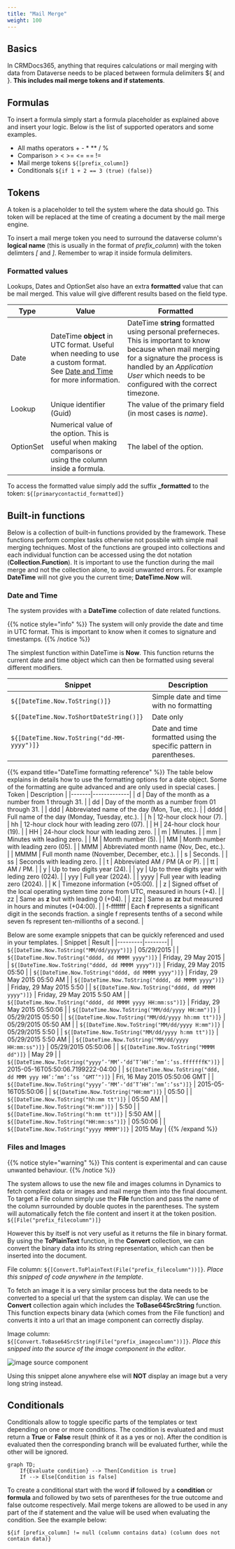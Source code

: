 ```yaml
---
title: "Mail Merge"
weight: 100
---
```


## Basics

In CRMDocs365, anything that requires calculations or mail merging with data from Dataverse needs to be placed between formula delimiters ${ and }. **This includes mail merge tokens and if statements**.

## Formulas

To insert a formula simply start a formula placeholder as explained above and insert your logic. Below is the list of supported operators and some examples.

- All maths operators + - \* \*\* / %
- Comparison > < >= <= == !=
- Mail merge tokens `${[prefix_column]}`
- Conditionals `${if 1 + 2 == 3 (true) (false)}`

## Tokens

A token is a placeholder to tell the system where the data should go. This token will be replaced at the time of creating a document by the mail merge engine.

To insert a mail merge token you need to surround the dataverse column's **logical name** (this is usually in the format of _prefix_column_) with the token delimters _[_ and _]_. Remember to wrap it inside formula delimiters.

### Formatted values

Lookups, Dates and OptionSet also have an extra **formatted** value that can be mail merged. This value will give different results based on the field type.

| Type      | Value                                                                                                                                    | Formatted                                                                                                                                                                                                                             |
| --------- | ---------------------------------------------------------------------------------------------------------------------------------------- | ------------------------------------------------------------------------------------------------------------------------------------------------------------------------------------------------------------------------------------- |
| Date      | DateTime **object** in UTC format. Useful when needing to use a custom format. See [Date and Time](#date-and-time) for more information. | DateTime **string** formatted using personal preferneces. This is important to know because when mail merging for a signature the process is handled by an _Application User_ which needs to be configured with the correct timezone. |
| Lookup    | Unique identifier (Guid)                                                                                                                 | The value of the primary field (in most cases is _name_).                                                                                                                                                                             |
| OptionSet | Numerical value of the option. This is useful when making comparisons or using the column inside a formula.                              | The label of the option.                                                                                                                                                                                                              |

To access the formatted value simply add the suffix **\_formatted** to the token: `${[primarycontactid_formatted]}`

## Built-in functions

Below is a collection of built-in functions provided by the framework. These functions perform complex tasks otherwise not possbile with simple mail merging techniques. Most of the functions are grouped into collections and each individual function can be accessed using the dot notation (**Collection.Function**). It is important to use the function during the mail merge and not the collection alone, to avoid unwanted errors. For example **DateTime** will not give you the current time; **DateTime.Now** will.

### Date and Time

The system provides with a **DateTime** collection of date related functions.

{{% notice style="info" %}}
The system will only provide the date and time in UTC format. This is important to know when it comes to signature and timestamps.
{{% /notice %}}

The simplest function within DateTime is **Now**. This function returns the current date and time object which can then be formatted using several different modifiers.

| Snippet                                    | Description                                                        |
| ------------------------------------------ | ------------------------------------------------------------------ |
| `${[DateTime.Now.ToString()]}`             | Simple date and time with no formatting                            |
| `${[DateTime.Now.ToShortDateString()]}`    | Date only                                                          |
| `${[DateTime.Now.ToString("dd-MM-yyyy")]}` | Date and time formatted using the specific pattern in parentheses. |

{{% expand title="DateTime formatting reference" %}}
The table below explains in details how to use the formatting options for a date object. Some of the formatting are quite advanced and are only used in special cases.
| Token | Description |
|-------|-------------|
| d | Day of the month as a number from 1 through 31. |
| dd | Day of the month as a number from 01 through 31. |
| ddd | Abbreviated name of the day (Mon, Tue, etc.). |
| dddd | Full name of the day (Monday, Tuesday, etc.). |
| h | 12-hour clock hour (7). |
| hh | 12-hour clock hour with leading zero (07). |
| H | 24-hour clock hour (19). |
| HH | 24-hour clock hour with leading zero. |
| m | Minutes. |
| mm | Minutes with leading zero. |
| M | Month number (5). |
| MM | Month number with leading zero (05). |
| MMM | Abbreviated month name (Nov, Dec, etc.). |
| MMMM | Full month name (November, December, etc.). |
| s | Seconds. |
| ss | Seconds with leading zero. |
| t | Abbreviated AM / PM (A or P). |
| tt | AM / PM. |
| y | Up to two digits year (24). |
| yy | Up to three digits year with leding zero (024). |
| yyy | Full year (2024). |
| yyyy | Full year with leading zero (2024). |
| K | Timezone information (+05:00). |
| z | Signed offset of the local operating system time zone from UTC, measured in hours (+4). |
| zz | Same as **z** but with leading 0 (+04). |
| zzz | Same as **zz** but measured in hours and minutes (+04:00). |
| f-fffffff | Each **f** represents a significant digit in the seconds fraction. a single f represents tenths of a second while seven fs represent ten-millionths of a second. |

Below are some example snippets that can be quickly referenced and used in your templates.
| Snippet | Result |
|---------|--------|
| `${[DateTime.Now.ToString("MM/dd/yyyy")]}` | 05/29/2015 |
| `${[DateTime.Now.ToString("dddd, dd MMMM yyyy")]}` | Friday, 29 May 2015 |
| `${[DateTime.Now.ToString("dddd, dd MMMM yyyy")]}` | Friday, 29 May 2015 05:50 |
| `${[DateTime.Now.ToString("dddd, dd MMMM yyyy")]}` | Friday, 29 May 2015 05:50 AM |
| `${[DateTime.Now.ToString("dddd, dd MMMM yyyy")]}` | Friday, 29 May 2015 5:50 |
| `${[DateTime.Now.ToString("dddd, dd MMMM yyyy")]}` | Friday, 29 May 2015 5:50 AM |
| `${[DateTime.Now.ToString("dddd, dd MMMM yyyy HH:mm:ss")]}` | Friday, 29 May 2015 05:50:06 |
| `${[DateTime.Now.ToString("MM/dd/yyyy HH:mm")]}` | 05/29/2015 05:50 |
| `${[DateTime.Now.ToString("MM/dd/yyyy hh:mm tt")]}` | 05/29/2015 05:50 AM |
| `${[DateTime.Now.ToString("MM/dd/yyyy H:mm")]}` | 05/29/2015 5:50 |
| `${[DateTime.Now.ToString("MM/dd/yyyy h:mm tt")]}` | 05/29/2015 5:50 AM |
| `${[DateTime.Now.ToString("MM/dd/yyyy HH:mm:ss")]}` | 05/29/2015 05:50:06 |
| `${[DateTime.Now.ToString("MMMM dd")]}` | May 29 |
| `${[DateTime.Now.ToString("yyyy’-‘MM’-‘dd’T’HH’:’mm’:’ss.fffffffK")]}` | 2015-05-16T05:50:06.7199222-04:00 |
| `${[DateTime.Now.ToString("ddd, dd MMM yyy HH’:’mm’:’ss ‘GMT’")]}` | Fri, 16 May 2015 05:50:06 GMT |
| `${[DateTime.Now.ToString("yyyy’-‘MM’-‘dd’T’HH’:’mm’:’ss")]}` | 2015-05-16T05:50:06 |
| `${[DateTime.Now.ToString("HH:mm")]}` | 05:50 |
| `${[DateTime.Now.ToString("hh:mm tt")]}` | 05:50 AM |
| `${[DateTime.Now.ToString("H:mm")]}` | 5:50 |
| `${[DateTime.Now.ToString("h:mm tt")]}` | 5:50 AM |
| `${[DateTime.Now.ToString("HH:mm:ss")]}` | 05:50:06 |
| `${[DateTime.Now.ToString("yyyy MMMM")]}` | 2015 May |
{{% /expand %}}

### Files and Images

{{% notice style="warning" %}}
This content is experimental and can cause unwanted behaviour.
{{% /notice %}}

The system allows to use the new file and images columns in Dynamics to fetch complext data or images and mail merge them into the final document. To target a File column simply use the **File** function and pass the name of the column surrounded by double quotes in the parentheses. The system will automatically fetch the file content and insert it at the token position. `${[File("prefix_filecolumn")]}`

However this by itself is not very useful as it returns the file in binary format. By using the **ToPlainText** function, in the **Convert** collection, we can convert the binary data into its string representation, which can then be inserted into the document.

File column: `${[Convert.ToPlainText(File("prefix_filecolumn"))]}`. _Place this snipped of code anywhere in the template_.

To fetch an image it is a very similar process but the data needs to be converted to a special url that the system can display. We can use the **Convert** collection again which includes the **ToBase64SrcString** function. This function expects binary data (which comes from the File function) and converts it into a url that an image component can correctly display.

Image column: `${[Convert.ToBase64SrcString(File("prefix_imagecolumn"))]}`. _Place this snipped into the source of the image component in the editor_.

![image source component](/docs/dms/images/image-dialog.png)

Using this snippet alone anywhere else will **NOT** display an image but a very long string instead.

## Conditionals

Conditionals allow to toggle specific parts of the templates or text depending on one or more conditions. The condition is evaluated and must return a **True** or **False** result (think of it as a yes or no). After the condition is evaluated then the corresponding branch will be evaluated further, while the other will be ignored.

```mermaid { align="center" zoom="true" }
graph TD;
    If{Evaluate condition} --> Then[Condition is true]
    If --> Else[Condition is false]
```

To create a conditional start with the word **if** followed by a **condition** or **formula** and followed by two sets of parentheses for the true outcome and false outcome respectively. Mail merge tokens are allowed to be used in any part of the if statement and the value will be used when evaluating the condition. See the example below:

`${if [prefix_column] != null (column contains data) (column does not contain data)}`

